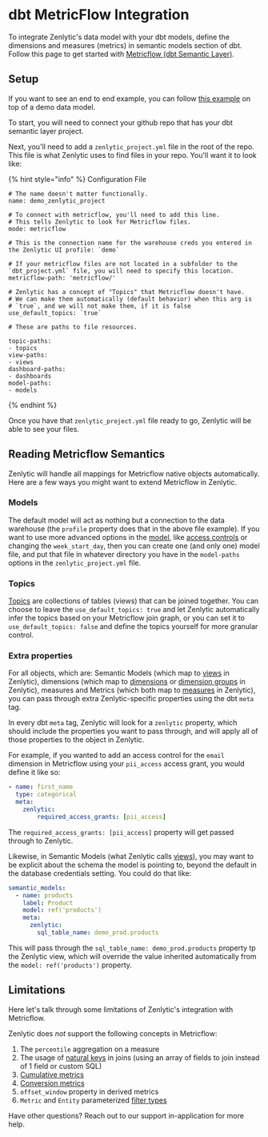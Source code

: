 # dbt MetricFlow Integration

To integrate Zenlytic's data model with your dbt models, define the dimensions and measures (metrics) in semantic models section of dbt. Follow this page to get started with [Metricflow (dbt Semantic Layer)](https://docs.getdbt.com/docs/get-started-dbt).

## Setup

If you want to see an end to end example, you can follow [this example](https://github.com/Zenlytic/demo-data-model/tree/metricflow) on top of a demo data model.

To start, you will need to connect your github repo that has your dbt semantic layer project.

Next, you'll need to add a `zenlytic_project.yml` file in the root of the repo. This file is what Zenlytic uses to find files in your repo. You'll want it to look like:

{% hint style="info" %}
Configuration File

```
# The name doesn't matter functionally.
name: demo_zenlytic_project

# To connect with metricflow, you'll need to add this line. 
# This tells Zenlytic to look for Metricflow files.
mode: metricflow

# This is the connection name for the warehouse creds you entered in the Zenlytic UI profile: `demo`

# If your metricflow files are not located in a subfolder to the `dbt_project.yml` file, you will need to specify this location.
metricflow-path: 'metricflow/'

# Zenlytic has a concept of "Topics" that Metricflow doesn't have. 
# We can make them automatically (default behavior) when this arg is
# `true`, and we will not make them, if it is false use_default_topics: `true`

# These are paths to file resources.

topic-paths:
- topics
view-paths:
- views
dashboard-paths:
- dashboards
model-paths:
- models
```
{% endhint %}

Once you have that `zenlytic_project.yml` file ready to go, Zenlytic will be able to see your files.

## Reading Metricflow Semantics

Zenlytic will handle all mappings for Metricflow native objects automatically. Here are a few ways you might want to extend Metricflow in Zenlytic.

### Models

The default model will act as nothing but a connection to the data warehouse (the `profile` property does that in the above file example). If you want to use more advanced options in the [model](model.md), like [access controls](access_grants.md) or changing the `week_start_day`, then you can create one (and only one) model file, and put that file in whatever directory you have in the `model-paths` options in the `zenlytic_project.yml` file.

### Topics

[Topics](topic.md) are collections of tables (views) that can be joined together. You can choose to leave the `use_default_topics: true` and let Zenlytic automatically infer the topics based on your Metricflow join graph, or you can set it to `use_default_topics: false` and define the topics yourself for more granular control.

### Extra properties

For all objects, which are: Semantic Models (which map to [views](view.md) in Zenlytic), dimensions (which map to [dimensions](dimension.md) or [dimension groups](dimension_group.md) in Zenlytic), measures and Metrics (which both map to [measures](measure.md) in Zenlytic), you can pass through extra Zenlytic-specific properties using the dbt `meta` tag.

In every dbt `meta` tag, Zenlytic will look for a `zenlytic` property, which should include the properties you want to pass through, and will apply all of those properties to the object in Zenlytic.

For example, if you wanted to add an access control for the `email` dimension in Metricflow using your `pii_access` access grant, you would define it like so:

```yaml
- name: first_name
  type: categorical
  meta:
    zenlytic:
        required_access_grants: [pii_access]
```

The `required_access_grants: [pii_access]` property will get passed through to Zenlytic.

Likewise, in Semantic Models (what Zenlytic calls [views](view.md)), you may want to be explicit about the schema the model is pointing to, beyond the default in the database credentials setting. You could do that like:

```yaml
semantic_models:
  - name: products        
    label: Product        
    model: ref('products')
    meta:
      zenlytic:
        sql_table_name: demo_prod.products
```

This will pass through the `sql_table_name: demo_prod.products` property tp the Zenlytic view, which will override the value inherited automatically from the `model: ref('products')` property.

## Limitations

Here let's talk through some limitations of Zenlytic's integration with Metricflow.

Zenlytic does _not_ support the following concepts in Metricflow:

1. The `percentile` aggregation on a measure
2. The usage of [natural keys](https://docs.getdbt.com/docs/build/entities) in joins (using an array of fields to join instead of 1 field or custom SQL)
3. [Cumulative metrics](https://docs.getdbt.com/docs/build/cumulative)
4. [Conversion metrics](https://docs.getdbt.com/docs/build/conversion)
5. `offset_window` property in derived metrics
6. `Metric` and `Entity` parameterized [filter types](https://docs.getdbt.com/docs/build/ref-metrics-in-filters)

Have other questions? Reach out to our support in-application for more help.
